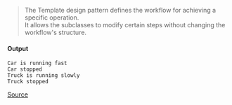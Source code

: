 > The Template design pattern defines the workflow for achieving a specific operation.  
> It allows the subclasses to modify certain steps without changing the workflow's structure. 

#### Output
```
Car is running fast
Car stopped
Truck is running slowly
Truck stopped
```

[Source](https://www.programcreek.com/2012/08/java-design-pattern-template-method/)
